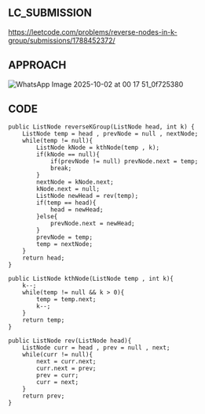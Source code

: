 ## LC_SUBMISSION
https://leetcode.com/problems/reverse-nodes-in-k-group/submissions/1788452372/
## APPROACH
![WhatsApp Image 2025-10-02 at 00 17 51_0f725380](https://github.com/user-attachments/assets/06934db7-063b-4d8f-ad02-3afe919c26ae)
## CODE
    public ListNode reverseKGroup(ListNode head, int k) {
        ListNode temp = head , prevNode = null , nextNode;
        while(temp != null){
            ListNode kNode = kthNode(temp , k);
            if(kNode == null){
                if(prevNode != null) prevNode.next = temp;
                break;
            }
            nextNode = kNode.next;
            kNode.next = null;
            ListNode newHead = rev(temp);
            if(temp == head){
                head = newHead;
            }else{
                prevNode.next = newHead;
            }
            prevNode = temp;
            temp = nextNode;
        }
        return head;
    }

    public ListNode kthNode(ListNode temp , int k){
        k--;
        while(temp != null && k > 0){
            temp = temp.next;
            k--;
        }
        return temp;
    }

    public ListNode rev(ListNode head){
        ListNode curr = head , prev = null , next;
        while(curr != null){
            next = curr.next;
            curr.next = prev;
            prev = curr;
            curr = next;
        }
        return prev;
    }
